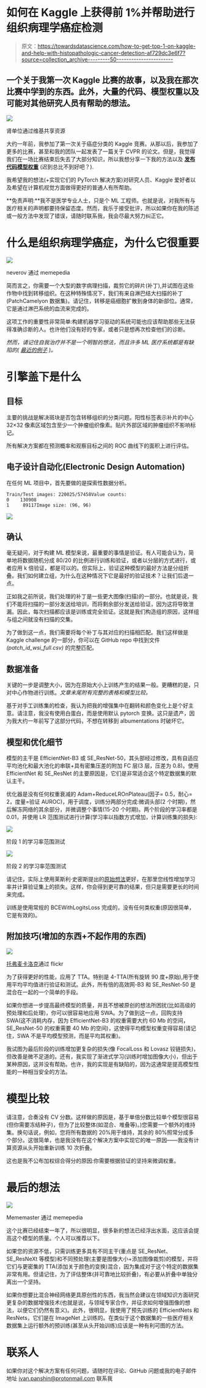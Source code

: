 # 如何在 Kaggle 上获得前 1%并帮助进行组织病理学癌症检测

> 原文：<https://towardsdatascience.com/how-to-get-top-1-on-kaggle-and-help-with-histopathologic-cancer-detection-af729dc3e6f7?source=collection_archive---------50----------------------->

## 一个关于我第一次 Kaggle 比赛的故事，以及我在那次比赛中学到的东西。此外，大量的代码、模型权重以及可能对其他研究人员有帮助的想法。

![](img/fa68d72ced7621f1517515d24ded6cfb.png)

肾单位通过维基共享资源

大约一年前，我参加了第一次关于癌症分类的 Kaggle 竞赛。从那以后，我参加了更多的比赛，甚至和我的团队一起发表了一篇关于 CVPR 的论文。但是，我觉得我们在一场比赛结束后失去了大部分知识，所以我想分享一下我的方法以及 [**发布代码**](https://github.com/ivanpanshin/hist_canser)[**模型权重**](https://www.kaggle.com/ivanpan/histopathologic-cancer-detection-weights) (迟到总比不到好吧？).

我希望我的想法(+实现它们的 PyTorch 解决方案)对研究人员、Kaggle 爱好者以及希望在计算机视觉方面做得更好的普通人有所帮助。

**免责声明:**我不是医学专业人士，只是个 ML 工程师。也就是说，对我所有与医疗相关的声明都要持保留态度。然而，我乐于接受批评，所以如果你在我的陈述或一般方法中发现了错误，请随时联系我，我会尽最大努力纠正它。

# 什么是组织病理学癌症，为什么它很重要

![](img/b6196a7bcae9c1c1a2a7db4f7ad3cebe.png)

neverov 通过 memepedia

简而言之，你需要一个大型的数字病理扫描，裁剪它的碎片(补丁),并试图在这些作物中找到转移组织。在这种特殊情况下，我们有来自淋巴结大扫描的补丁(PatchCamelyon 数据集)。请记住，转移是癌细胞扩散到身体的新部位。通常，它是通过淋巴系统的血流来完成的。

这项工作的重要性非常简单:构建机器学习驱动的系统可能也应该帮助那些无法获得准确诊断的人。也许他们没有好的专家，或者只是想再次检查他们的诊断。

*然而，请记住自我治疗并不是一个明智的想法，而且许多 ML 医疗系统都是有缺陷的(* [*最近的例子*](/detecting-covid-19-with-97-accuracy-beware-of-the-ai-hype-9074248af3e1) *)。*

# 引擎盖下是什么

## 目标

主要的挑战是解决斑块是否包含转移组织的分类问题。阳性标签表示补片的中心 32×32 像素区域包含至少一个肿瘤组织像素。贴片外部区域的肿瘤组织不影响标记。

所有解决方案都在预测概率和观察目标之间的 ROC 曲线下的面积上进行评估。

## 电子设计自动化(Electronic Design Automation)

在任何 ML 项目中，首先要做的是探索性数据分析。

```
Train/Test images: 220025/57458Value counts: 
0    130908
1     89117Image size: (96, 96)
```

![](img/700710cd76c46d3e6a60195bc163b48f.png)

## 确认

毫无疑问，对于构建 ML 模型来说，最重要的事情是验证。有人可能会认为，简单地将数据随机分成 80/20 的比例进行训练和验证，或者以分层的方式进行，或者应用 k 倍验证，都是可以的。但实际上，验证这种模型的最好方法是分组折叠。我们如何建立组，为什么在这种情况下它是最好的验证技术？让我们后退一点。

正如我之前所说，我们处理的补丁是一些更大图像(扫描)的一部分。也就是说，我们不能将扫描的一部分发送给培训，而将剩余部分发送给验证，因为这将导致泄漏。因此，每次扫描都应该是训练或完全验证。这就是我们构造组的原因，这样组与组之间就没有扫描的交集。

为了做到这一点，我们需要将每个补丁与其对应的扫描相匹配。我们这样做是 Kaggle challenge 的一部分，你可以在 GitHub repo 中找到文件 *(patch_id_wsi_full.csv)* 的完整匹配。

## 数据准备

关键的一步是调整大小，因为在原始大小上训练产生的结果一般。更糟糕的是，只对中心作物进行训练。*文章末尾附有完整的表格和模型比较。*

基于对手工训练集的检查，我认为把我的增强集中在翻转和颜色变化上是个好主意。请注意，我没有使用白蛋白，而是使用默认 pytorch 变换。这只是遗产，因为我大约一年前写了这部分代码，不想在转移到 albumentations 时破坏它。

## 模型和优化细节

模型的主干是 EfficientNet-B3 或 SE_ResNet-50，其头部经过修改，具有自适应平均池化和最大池化的串联+具有密集压差的附加 FC 层(3 层，压差为 0.8)。使用 EfficientNet 和 SE_ResNet 的主要原因是，它们是非常适合这个特定数据集的默认主干。

优化器是没有任何权重衰减的 Adam+ReduceLROnPlateau(因子= 0.5，耐心= 2，度量=验证 AUROC)，用于调度，训练分两部分完成:微调头部(2 个时期)，然后解冻网络的其余部分，并微调整个事情(15-20 个时期)。两个阶段的学习率都是 0.01，并使用 LR 范围测试进行计算(学习率以指数方式增加，计算训练集的损失):

![](img/8b04d6074341e1d2eb03411fee44f38c.png)

阶段 1 的学习率范围测试

![](img/111f0a5498178c3fc966f3beb1698f07.png)

阶段 2 的学习率范围测试

请记住，实际上使用莱斯利·史密斯提出的[原始想法](https://arxiv.org/pdf/1803.09820)更好，在那里您线性增加学习率并计算验证集上的损失。这样，你会得到更可靠的结果，但只是需要更长的时间来完成。

训练是使用常规的 BCEWithLogitsLoss 完成的，没有任何类权重(原因很简单，它是有效的)。

## 附加技巧(增加的东西+不起作用的东西)

![](img/1666f38aed12c735537be4203991b07d.png)

[托弗麦卡洛克](https://www.flickr.com/photos/tofu_mugwump/)通过 flickr

为了获得更好的性能，应用了 TTA。特别是 4-TTA(所有旋转 90 度+原始),用于使用平均平均值进行验证和测试。此外，所有倍的高效网-B3 和 SE_ResNet-50 是混合在一起的一个简单的手段。

如果你想进一步提高最终模型的质量，并且不想被原创的想法所困扰(比如高级的预处理和后处理)，你可以很容易地应用 SWA。为了做到这一点，回购支持 SWA(这不消耗内存，因为 EfficientNet-B3 的权重需要大约 60 Mb 的空间，SE_ResNet-50 的权重需要 40 Mb 的空间)，这使得平均模型权重变得容易(请记住，SWA 不是平均模型预测，而是平均其权重)。

我试图为最后阶段的训练增加更复杂的损失(像 FocalLoss 和 Lovasz 铰链损失)，但改善是微不足道的。还有，我实现了渐进式学习(训练时增加图像大小)，但出于某种原因，这并没有帮助。也许，我的实现是有缺陷的，因为这通常是提高模型性能的一种相当安全的方法。

# 模型比较

请注意，合奏没有 CV 分数。这样做的原因是，基于单倍分数比较单个模型很容易(但你需要冻结种子)，但为了比较整体(如混合、堆叠等)。)您需要一个额外的维持集。换句话说，例如，您将所有数据的 20%用于维持，其余的 80%照常分成多个部分。这很简单，也是我没有在这个解决方案中实现它的唯一原因——我没有计算资源从头开始重新训练 10 次折叠。

这也是我不公布加权综合得分的原因:你需要根据验证的坚持来微调权重。

# 最后的想法

![](img/7d818dc4bae43f3e6627f7acb2c2ce31.png)

Mememaster 通过 memepedia

这个比赛已经结束一年了，所以很明显，很多新的想法已经浮出水面，这应该会提高这个模型的质量。个人可以推荐以下。

如果您的资源不低，只需训练更多具有不同主干(重点是 SE_ResNet、SE_ResNeXt 等模型)和不同预处理(主要是图像大小+添加图像裁剪)的模型，并将它们与更密集的 TTA(添加关于颜色的变换)混合，因为集成对于这个特定的数据集非常有用。但请记住，为了评估整体(并可靠地比较折叠)，有必要从折叠中单独分离出一个坚持。

如果你想要比混合神经网络更具原创性的东西，我当然会建议在领域知识方面研究更复杂的数据增强技术(也就是说，与领域专家合作，并征求如何增强图像的想法，以便它们仍然有意义)。此外，很明显，我使用了预先训练的 EfficientNets 和 ResNets，它们是在 ImageNet 上训练的。在类似于这个数据集的一些医疗相关数据集上运行额外的预训练(甚至从头开始训练)应该是一种有利可图的方法。

# 联系人

如果你对这个解决方案有任何问题，请随时在评论、GitHub 问题或我的电子邮件地址 ivan.panshin@protonmail.com 联系我